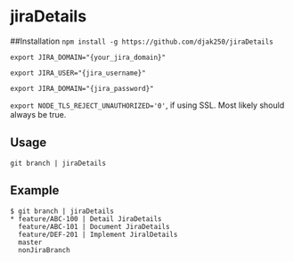 # jiraDetails

##Installation
  `npm install -g https://github.com/djak250/jiraDetails`

  `export JIRA_DOMAIN="{your_jira_domain}"`

  `export JIRA_USER="{jira_username}"`

  `export JIRA_DOMAIN="{jira_password}"`

  `export NODE_TLS_REJECT_UNAUTHORIZED='0'`, if using SSL. Most likely should always be true.

## Usage
`git branch | jiraDetails`

## Example
```shell
$ git branch | jiraDetails
* feature/ABC-100 | Detail JiraDetails
  feature/ABC-101 | Document JiraDetails
  feature/DEF-201 | Implement JiralDetails
  master
  nonJiraBranch
```
